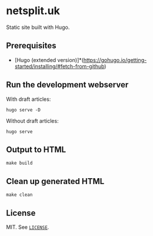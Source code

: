 # netsplit.uk

Static site built with Hugo.

## Prerequisites

* [Hugo (extended version)]*(https://gohugo.io/getting-started/installing/#fetch-from-github)

## Run the development webserver

With draft articles:

```
hugo serve -D
```

Without draft articles:

```
hugo serve
```

## Output to HTML

```
make build
```

## Clean up generated HTML

```
make clean
```

## License

MIT. See [`LICENSE`](https://git.netsplit.uk/mike/netsplit.uk/blob/master/LICENSE).

